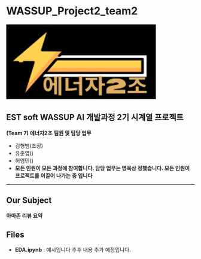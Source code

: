 # WASSUP_Project2_team2

<img src = 'imgs/2.png' width="400" height="200"/>

## EST soft WASSUP AI 개발과정 2기 시계열 프로젝트
**(Team 7) 에너자2조**
**팀원 및 담당 업무**
  + 김형범(조장)
  + 유준엽()
  + 허영민()
  + **모든 인원이 모든 과정에 참여합니다. 담당 업무는 명목상 정했습니다. 모든 인원이 프로젝트를 이끌어 나가는 중 입니다**
---
## Our Subject
**아마존 리뷰 요약**

## Files
  + **EDA.ipynb** : 예시입니다 추후 내용 추가 예정입니다.
